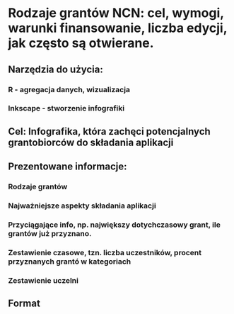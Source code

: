 # Rodzaje grantów NCN: cel, wymogi, warunki finansowanie, liczba edycji, jak często są otwierane.

## Narzędzia do użycia:

### R - agregacja danych, wizualizacja
### Inkscape - stworzenie infografiki

## Cel: Infografika, która zachęci potencjalnych grantobiorców do składania aplikacji

## Prezentowane informacje: 

### Rodzaje grantów
### Najważniejsze aspekty składania aplikacji
### Przyciągające info, np. największy dotychczasowy grant, ile grantów już przyznano.
### Zestawienie czasowe, tzn. liczba uczestników, procent przyznanych grantó w kategoriach
### Zestawienie uczelni

## Format
